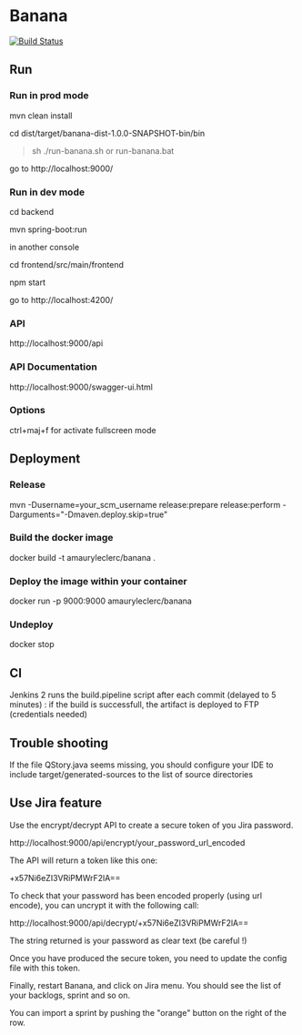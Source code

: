 # Banana
[![Build Status](https://travis-ci.org/amauryleclerc/banana.svg?branch=master)](https://travis-ci.org/amauryleclerc/banana)
## Run

### Run in prod mode
mvn clean install

cd dist/target/banana-dist-1.0.0-SNAPSHOT-bin/bin

> sh ./run-banana.sh 
or 
> run-banana.bat

go to http://localhost:9000/

### Run in dev mode
cd backend

mvn spring-boot:run

in another console

cd frontend/src/main/frontend

npm start

go to http://localhost:4200/

### API
http://localhost:9000/api

### API Documentation
http://localhost:9000/swagger-ui.html

### Options
ctrl+maj+f for activate fullscreen mode

## Deployment

### Release
mvn -Dusername=your_scm_username release:prepare release:perform -Darguments="-Dmaven.deploy.skip=true"

### Build the docker image
docker build -t amauryleclerc/banana .

### Deploy the image within your container
docker run -p 9000:9000 amauryleclerc/banana

### Undeploy
docker stop <ID>

## CI
Jenkins 2 runs the build.pipeline script after each commit (delayed to 5 minutes) : if the build is successfull, the artifact is deployed to FTP (credentials needed) 

## Trouble shooting
If the file QStory.java seems missing, you should configure your IDE to include target/generated-sources to the list of source directories

## Use Jira feature

Use the encrypt/decrypt API to create a secure token of you Jira password.

http://localhost:9000/api/encrypt/your_password_url_encoded

The API will return a token like this one:

+x57Ni6eZI3VRiPMWrF2lA==

To check that your password has been encoded properly (using url encode), you can uncrypt it with the following call:

http://localhost:9000/api/decrypt/+x57Ni6eZI3VRiPMWrF2lA==

The string returned is your password as clear text (be careful !)

Once you have produced the secure token, you need to update the config file with this token.

Finally, restart Banana, and click on Jira menu. You should see the list of your backlogs, sprint and so on.

You can import a sprint by pushing the "orange" button on the right of the row.

